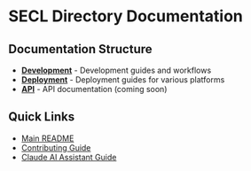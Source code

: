 # SECL Directory Documentation

## Documentation Structure

- **[Development](./development/)** - Development guides and workflows
- **[Deployment](./deployment/)** - Deployment guides for various platforms
- **[API](./api/)** - API documentation (coming soon)

## Quick Links

- [Main README](../README.md)
- [Contributing Guide](../CONTRIBUTING.md)
- [Claude AI Assistant Guide](../CLAUDE.md)
